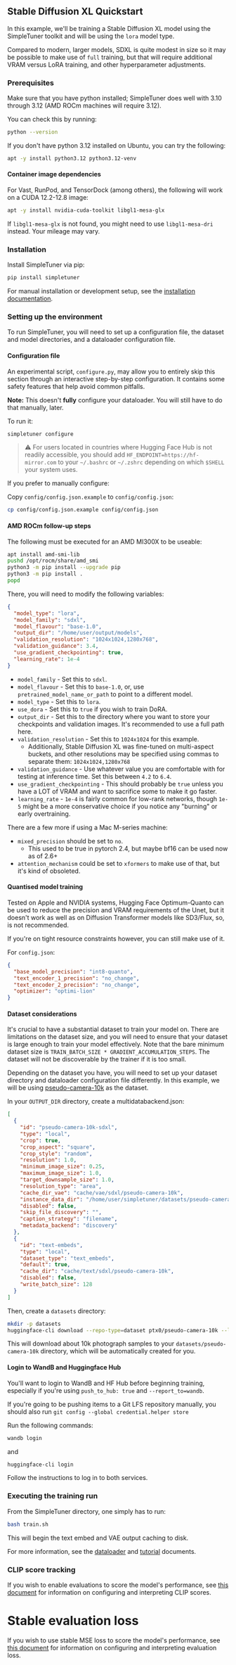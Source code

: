 ## Stable Diffusion XL Quickstart

In this example, we'll be training a Stable Diffusion XL model using the SimpleTuner toolkit and will be using the `lora` model type.

Compared to modern, larger models, SDXL is quite modest in size so it may be possible to make use of `full` training, but that will require additional VRAM versus LoRA training, and other hyperparameter adjustments.

### Prerequisites

Make sure that you have python installed; SimpleTuner does well with 3.10 through 3.12 (AMD ROCm machines will require 3.12).

You can check this by running:

```bash
python --version
```

If you don't have python 3.12 installed on Ubuntu, you can try the following:

```bash
apt -y install python3.12 python3.12-venv
```

#### Container image dependencies

For Vast, RunPod, and TensorDock (among others), the following will work on a CUDA 12.2-12.8 image:

```bash
apt -y install nvidia-cuda-toolkit libgl1-mesa-glx
```

If `libgl1-mesa-glx` is not found, you might need to use `libgl1-mesa-dri` instead. Your mileage may vary.

### Installation

Install SimpleTuner via pip:

```bash
pip install simpletuner
```

For manual installation or development setup, see the [installation documentation](/documentation/INSTALL.md).

### Setting up the environment

To run SimpleTuner, you will need to set up a configuration file, the dataset and model directories, and a dataloader configuration file.

#### Configuration file

An experimental script, `configure.py`, may allow you to entirely skip this section through an interactive step-by-step configuration. It contains some safety features that help avoid common pitfalls.

**Note:** This doesn't **fully** configure your dataloader. You will still have to do that manually, later.

To run it:

```bash
simpletuner configure
```
> ⚠️ For users located in countries where Hugging Face Hub is not readily accessible, you should add `HF_ENDPOINT=https://hf-mirror.com` to your `~/.bashrc` or `~/.zshrc` depending on which `$SHELL` your system uses.

If you prefer to manually configure:

Copy `config/config.json.example` to `config/config.json`:

```bash
cp config/config.json.example config/config.json
```

#### AMD ROCm follow-up steps

The following must be executed for an AMD MI300X to be useable:

```bash
apt install amd-smi-lib
pushd /opt/rocm/share/amd_smi
python3 -m pip install --upgrade pip
python3 -m pip install .
popd
```

There, you will need to modify the following variables:

```json
{
  "model_type": "lora",
  "model_family": "sdxl",
  "model_flavour": "base-1.0",
  "output_dir": "/home/user/output/models",
  "validation_resolution": "1024x1024,1280x768",
  "validation_guidance": 3.4,
  "use_gradient_checkpointing": true,
  "learning_rate": 1e-4
}
```

- `model_family` - Set this to `sdxl`.
- `model_flavour` - Set this to `base-1.0`, or, use `pretrained_model_name_or_path` to point to a different model.
- `model_type` - Set this to `lora`.
- `use_dora` - Set this to `true` if you wish to train DoRA.
- `output_dir` - Set this to the directory where you want to store your checkpoints and validation images. It's recommended to use a full path here.
- `validation_resolution` - Set this to `1024x1024` for this example.
  - Additionally, Stable Diffusion XL was fine-tuned on multi-aspect buckets, and other resolutions may be specified using commas to separate them: `1024x1024,1280x768`
- `validation_guidance` - Use whatever value you are comfortable with for testing at inference time. Set this between `4.2` to `6.4`.
- `use_gradient_checkpointing` - This should probably be `true` unless you have a LOT of VRAM and want to sacrifice some to make it go faster.
- `learning_rate` - `1e-4` is fairly common for low-rank networks, though `1e-5` might be a more conservative choice if you notice any "burning" or early overtraining.

There are a few more if using a Mac M-series machine:

- `mixed_precision` should be set to `no`.
  - This used to be true in pytorch 2.4, but maybe bf16 can be used now as of 2.6+
- `attention_mechanism` could be set to `xformers` to make use of that, but it's kind of obsoleted.

#### Quantised model training

Tested on Apple and NVIDIA systems, Hugging Face Optimum-Quanto can be used to reduce the precision and VRAM requirements of the Unet, but it doesn't work as well as on Diffusion Transformer models like SD3/Flux, so, is not recommended.

If you're on tight resource constraints however, you can still make use of it.

For `config.json`:
```json
{
  "base_model_precision": "int8-quanto",
  "text_encoder_1_precision": "no_change",
  "text_encoder_2_precision": "no_change",
  "optimizer": "optimi-lion"
}
```

#### Dataset considerations

It's crucial to have a substantial dataset to train your model on. There are limitations on the dataset size, and you will need to ensure that your dataset is large enough to train your model effectively. Note that the bare minimum dataset size is `TRAIN_BATCH_SIZE * GRADIENT_ACCUMULATION_STEPS`. The dataset will not be discoverable by the trainer if it is too small.

Depending on the dataset you have, you will need to set up your dataset directory and dataloader configuration file differently. In this example, we will be using [pseudo-camera-10k](https://huggingface.co/datasets/ptx0/pseudo-camera-10k) as the dataset.

In your `OUTPUT_DIR` directory, create a multidatabackend.json:

```json
[
  {
    "id": "pseudo-camera-10k-sdxl",
    "type": "local",
    "crop": true,
    "crop_aspect": "square",
    "crop_style": "random",
    "resolution": 1.0,
    "minimum_image_size": 0.25,
    "maximum_image_size": 1.0,
    "target_downsample_size": 1.0,
    "resolution_type": "area",
    "cache_dir_vae": "cache/vae/sdxl/pseudo-camera-10k",
    "instance_data_dir": "/home/user/simpletuner/datasets/pseudo-camera-10k",
    "disabled": false,
    "skip_file_discovery": "",
    "caption_strategy": "filename",
    "metadata_backend": "discovery"
  },
  {
    "id": "text-embeds",
    "type": "local",
    "dataset_type": "text_embeds",
    "default": true,
    "cache_dir": "cache/text/sdxl/pseudo-camera-10k",
    "disabled": false,
    "write_batch_size": 128
  }
]
```

Then, create a `datasets` directory:

```bash
mkdir -p datasets
huggingface-cli download --repo-type=dataset ptx0/pseudo-camera-10k --local-dir=datasets/pseudo-camera-10k
```

This will download about 10k photograph samples to your `datasets/pseudo-camera-10k` directory, which will be automatically created for you.

#### Login to WandB and Huggingface Hub

You'll want to login to WandB and HF Hub before beginning training, especially if you're using `push_to_hub: true` and `--report_to=wandb`.

If you're going to be pushing items to a Git LFS repository manually, you should also run `git config --global credential.helper store`

Run the following commands:

```bash
wandb login
```

and

```bash
huggingface-cli login
```

Follow the instructions to log in to both services.

### Executing the training run

From the SimpleTuner directory, one simply has to run:

```bash
bash train.sh
```

This will begin the text embed and VAE output caching to disk.

For more information, see the [dataloader](/documentation/DATALOADER.md) and [tutorial](/documentation/TUTORIAL.md) documents.

### CLIP score tracking

If you wish to enable evaluations to score the model's performance, see [this document](/documentation/evaluation/CLIP_SCORES.md) for information on configuring and interpreting CLIP scores.

# Stable evaluation loss

If you wish to use stable MSE loss to score the model's performance, see [this document](/documentation/evaluation/EVAL_LOSS.md) for information on configuring and interpreting evaluation loss.

